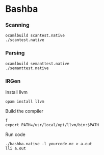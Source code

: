 # Bashba

### Scanning

```
ocamlbuild scantest.native
./scantest.native
```

### Parsing

```
ocamlbuild semanttest.native
./semanttest.native
```

### IRGen

Install llvm

```
opam install llvm
```

Build the compiler

```
f
export PATH=/usr/local/opt/llvm/bin:$PATH
```

Run code

```
./bashba.native -l yourcode.mc > a.out
lli a.out
```
